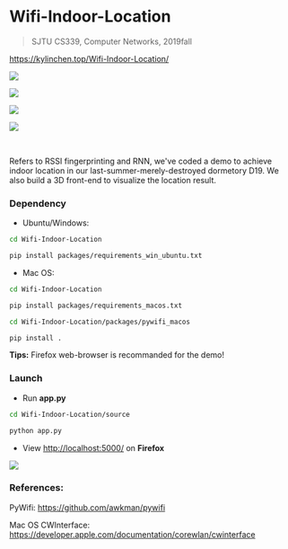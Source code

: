 # Wifi-Indoor-Location

> SJTU CS339, Computer Networks, 2019fall 

https://kylinchen.top/Wifi-Indoor-Location/

[![](https://img.shields.io/badge/python-3.5.7-blue.svg)]()

[![](https://img.shields.io/badge/Torch-1.0-orange)]()

[![](https://img.shields.io/badge/flask-1.1.1-brightgreen)]()

[![](https://img.shields.io/badge/pyobjc-6.1-red)]()

<br/>

Refers to RSSI fingerprinting and RNN, we've coded a demo to achieve indoor location in our last-summer-merely-destroyed dormetory D19. We also build a 3D front-end to visualize the location result.


### Dependency

- Ubuntu/Windows:

```bash
cd Wifi-Indoor-Location

pip install packages/requirements_win_ubuntu.txt
```

- Mac OS:

```bash
cd Wifi-Indoor-Location

pip install packages/requirements_macos.txt
```

```bash
cd Wifi-Indoor-Location/packages/pywifi_macos

pip install .
```

**Tips:** Firefox web-browser is recommanded for the demo!


### Launch

- Run **app.py**

```bash
cd Wifi-Indoor-Location/source

python app.py
```

- View [http://localhost:5000/](http://localhost:5000/) on **Firefox**

![](http://kylinhub.oss-cn-shanghai.aliyuncs.com/2019-12-16-akk.png)



### References:

PyWifi: https://github.com/awkman/pywifi

Mac OS CWInterface: https://developer.apple.com/documentation/corewlan/cwinterface
